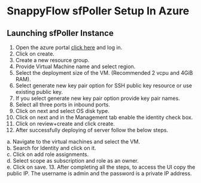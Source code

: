 
# SnappyFlow sfPoller Setup In Azure 

## Launching sfPoller Instance 


1. Open the azure portal <a href="https://portal.azure.com/#create/maplelabsinc1623932715330.sfpollersfpoller">click here</a> and log in.
    <img src="/img/azure_1.png" alt="" />
2. Click on create.  
3. Create a new resource group.  
4. Provide Virtual Machine name and select region.  
5. Select the deployment size of the VM. (Recommended 2 vcpu and 4GiB RAM).  
6. Select generate new key pair option for SSH public key resource or use existing public key.  
7. If you select generate new key pair option provide key pair names.  
8. Select all three ports in inbound ports. 
    <img src="/img/azure_2.png" alt="" />
9. Click on next and select OS disk type.  
10. Click on next and in the Management tab enable the identity check box.
    <img src="/img/azure_3.png" alt="" />
11. Click on review+create and click create.  
12. After successfully deploying of server follow the below steps.  
  
  a. Navigate to the virtual machines and select the VM.  
  b. Search for Identity and click on it.   
  c. Click on add role assignments.   
  d. Select scope as subscription and role as an owner. 
    <img src="/img/azure_4.png" alt="" />  
  e. Click on save. 
13. After completing all the steps, to access the UI copy the public IP. The username is admin and the password is a private IP address. 